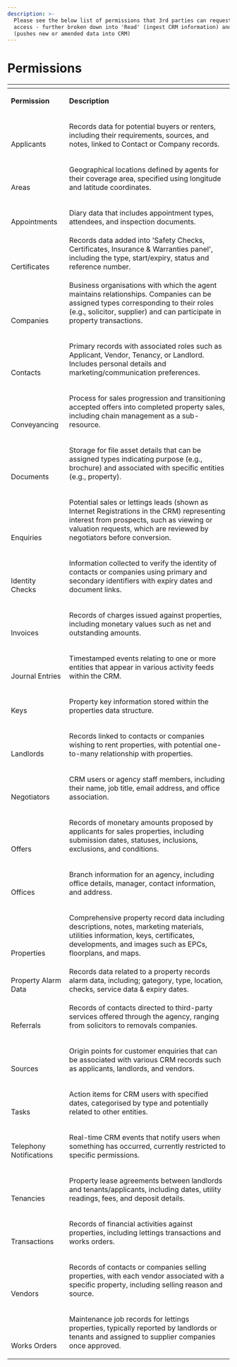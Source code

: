 ```yaml
---
description: >-
  Please see the below list of permissions that 3rd parties can request to
  access - further broken down into 'Read' (ingest CRM information) and 'Write'
  (pushes new or amended data into CRM)
---
```


# Permissions&#x20;

<table data-header-hidden><thead><tr><th valign="bottom"></th><th valign="bottom"></th></tr></thead><tbody><tr><td valign="bottom"><p> </p><p><strong>Permission</strong></p><p> </p></td><td valign="bottom"><p> </p><p><strong>Description</strong></p><p> </p></td></tr><tr><td valign="bottom"><p> </p><p>Applicants</p><p> </p></td><td valign="bottom"><p> </p><p>Records data for potential buyers or renters, including their requirements, sources, and notes, linked to Contact or Company records.</p><p> </p></td></tr><tr><td valign="bottom"><p> </p><p>Areas</p><p> </p></td><td valign="bottom"><p> </p><p>Geographical locations defined by agents for their coverage area, specified using longitude and latitude coordinates.</p><p> </p></td></tr><tr><td valign="bottom"><p> </p><p>Appointments</p><p> </p></td><td valign="bottom"><p> </p><p>Diary data that includes appointment types, attendees, and inspection documents.</p><p> </p></td></tr><tr><td valign="bottom">Certificates</td><td valign="bottom">Records data added into 'Safety Checks, Certificates, Insurance &#x26; Warranties panel', including the type, start/expiry, status and reference number. </td></tr><tr><td valign="bottom"><p> </p><p>Companies</p><p> </p></td><td valign="bottom"><p> </p><p>Business organisations with which the agent maintains relationships. Companies can be assigned types corresponding to their roles (e.g., solicitor, supplier) and can participate in property transactions.</p><p> </p></td></tr><tr><td valign="bottom"><p> </p><p>Contacts</p><p> </p></td><td valign="bottom"><p> </p><p>Primary records with associated roles such as Applicant, Vendor, Tenancy, or Landlord. Includes personal details and marketing/communication preferences.</p><p> </p></td></tr><tr><td valign="bottom"><p> </p><p>Conveyancing</p><p> </p></td><td valign="bottom"><p> </p><p>Process for sales progression and transitioning accepted offers into completed property sales, including chain management as a sub-resource.</p><p> </p></td></tr><tr><td valign="bottom"><p> </p><p>Documents</p><p> </p></td><td valign="bottom"><p> </p><p>Storage for file asset details that can be assigned types indicating purpose (e.g., brochure) and associated with specific entities (e.g., property).</p><p> </p></td></tr><tr><td valign="bottom"><p> </p><p>Enquiries</p><p> </p></td><td valign="bottom"><p> </p><p>Potential sales or lettings leads (shown as Internet Registrations in the CRM) representing interest from prospects, such as viewing or valuation requests, which are reviewed by negotiators before conversion.</p><p> </p></td></tr><tr><td valign="bottom"><p> </p><p>Identity Checks</p><p> </p></td><td valign="bottom"><p> </p><p>Information collected to verify the identity of contacts or companies using primary and secondary identifiers with expiry dates and document links.</p><p> </p></td></tr><tr><td valign="bottom"><p> </p><p>Invoices</p><p> </p></td><td valign="bottom"><p> </p><p>Records of charges issued against properties, including monetary values such as net and outstanding amounts.</p><p> </p></td></tr><tr><td valign="bottom"><p> </p><p>Journal Entries</p><p> </p></td><td valign="bottom"><p> </p><p>Timestamped events relating to one or more entities that appear in various activity feeds within the CRM.</p><p> </p></td></tr><tr><td valign="bottom"><p> </p><p>Keys</p><p> </p></td><td valign="bottom"><p> </p><p>Property key information stored within the properties data structure.</p><p> </p></td></tr><tr><td valign="bottom"><p> </p><p>Landlords</p><p> </p></td><td valign="bottom"><p> </p><p>Records linked to contacts or companies wishing to rent properties, with potential one-to-many relationship with properties.</p><p> </p></td></tr><tr><td valign="bottom"><p> </p><p>Negotiators</p><p> </p></td><td valign="bottom"><p> </p><p>CRM users or agency staff members, including their name, job title, email address, and office association.</p><p> </p></td></tr><tr><td valign="bottom"><p> </p><p>Offers</p><p> </p></td><td valign="bottom"><p> </p><p>Records of monetary amounts proposed by applicants for sales properties, including submission dates, statuses, inclusions, exclusions, and conditions.</p><p> </p></td></tr><tr><td valign="bottom"><p> </p><p>Offices</p><p> </p></td><td valign="bottom"><p> </p><p>Branch information for an agency, including office details, manager, contact information, and address.</p><p> </p></td></tr><tr><td valign="bottom"><p> </p><p>Properties</p><p> </p></td><td valign="bottom"><p> </p><p>Comprehensive property record data including descriptions, notes, marketing materials, utilities information, keys, certificates, developments, and images such as EPCs, floorplans, and maps.</p><p> </p></td></tr><tr><td valign="bottom">Property Alarm Data</td><td valign="bottom">Records data related to a property records alarm data, including; gategory, type, location, checks, service data &#x26; expiry dates. </td></tr><tr><td valign="bottom"><p> </p><p>Referrals</p><p> </p></td><td valign="bottom"><p> </p><p>Records of contacts directed to third-party services offered through the agency, ranging from solicitors to removals companies.</p><p> </p></td></tr><tr><td valign="bottom"><p> </p><p>Sources</p><p> </p></td><td valign="bottom"><p> </p><p>Origin points for customer enquiries that can be associated with various CRM records such as applicants, landlords, and vendors.</p><p> </p></td></tr><tr><td valign="bottom"><p> </p><p>Tasks</p><p> </p></td><td valign="bottom"><p> </p><p>Action items for CRM users with specified dates, categorised by type and potentially related to other entities.</p><p> </p></td></tr><tr><td valign="bottom"><p> </p><p>Telephony Notifications</p><p> </p></td><td valign="bottom"><p> </p><p>Real-time CRM events that notify users when something has occurred, currently restricted to specific permissions.</p><p> </p></td></tr><tr><td valign="bottom"><p> </p><p>Tenancies</p><p> </p></td><td valign="bottom"><p> </p><p>Property lease agreements between landlords and tenants/applicants, including dates, utility readings, fees, and deposit details.</p><p> </p></td></tr><tr><td valign="bottom"><p> </p><p>Transactions</p><p> </p></td><td valign="bottom"><p> </p><p>Records of financial activities against properties, including lettings transactions and works orders.</p><p> </p></td></tr><tr><td valign="bottom"><p> </p><p>Vendors</p><p> </p></td><td valign="bottom"><p> </p><p>Records of contacts or companies selling properties, with each vendor associated with a specific property, including selling reason and source.</p><p> </p></td></tr><tr><td valign="bottom"><p> </p><p>Works Orders</p><p> </p></td><td valign="bottom"><p> </p><p>Maintenance job records for lettings properties, typically reported by landlords or tenants and assigned to supplier companies once approved.</p><p> </p></td></tr></tbody></table>

&#x20;
